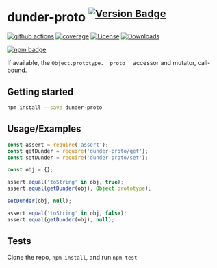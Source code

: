# dunder-proto <sup>[![Version Badge][npm-version-svg]][package-url]</sup>

[![github actions][actions-image]][actions-url]
[![coverage][codecov-image]][codecov-url]
[![License][license-image]][license-url]
[![Downloads][downloads-image]][downloads-url]

[![npm badge][npm-badge-png]][package-url]

If available, the `Object.prototype.__proto__` accessor and mutator, call-bound.

## Getting started

```sh
npm install --save dunder-proto
```

## Usage/Examples

```js
const assert = require('assert');
const getDunder = require('dunder-proto/get');
const setDunder = require('dunder-proto/set');

const obj = {};

assert.equal('toString' in obj, true);
assert.equal(getDunder(obj), Object.prototype);

setDunder(obj, null);

assert.equal('toString' in obj, false);
assert.equal(getDunder(obj), null);
```

## Tests

Clone the repo, `npm install`, and run `npm test`

[package-url]: https://npmjs.org/package/dunder-proto

[npm-version-svg]: https://versionbadg.es/es-shims/dunder-proto.svg

[deps-svg]: https://david-dm.org/es-shims/dunder-proto.svg

[deps-url]: https://david-dm.org/es-shims/dunder-proto

[dev-deps-svg]: https://david-dm.org/es-shims/dunder-proto/dev-status.svg

[dev-deps-url]: https://david-dm.org/es-shims/dunder-proto#info=devDependencies

[npm-badge-png]: https://nodei.co/npm/dunder-proto.png?downloads=true&stars=true

[license-image]: https://img.shields.io/npm/l/dunder-proto.svg

[license-url]: LICENSE

[downloads-image]: https://img.shields.io/npm/dm/dunder-proto.svg

[downloads-url]: https://npm-stat.com/charts.html?package=dunder-proto

[codecov-image]: https://codecov.io/gh/es-shims/dunder-proto/branch/main/graphs/badge.svg

[codecov-url]: https://app.codecov.io/gh/es-shims/dunder-proto/

[actions-image]: https://img.shields.io/endpoint?url=https://github-actions-badge-u3jn4tfpocch.runkit.sh/es-shims/dunder-proto

[actions-url]: https://github.com/es-shims/dunder-proto/actions
